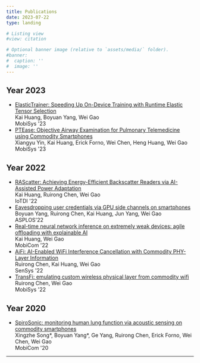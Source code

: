 ```yaml
---
title: Publications
date: 2023-07-22
type: landing

# Listing view
#view: citation

# Optional banner image (relative to `assets/media/` folder).
#banner:
#  caption: ''
#  image: ''
---
```


## Year 2023

* [ElasticTrainer: Speeding Up On-Device Training with Runtime Elastic Tensor Selection](https://doi.org/10.1145/3581791.3596852)  
  Kai Huang, Boyuan Yang, Wei Gao  
  MobiSys '23
* [PTEase: Objective Airway Examination for Pulmonary Telemedicine using Commodity Smartphones](https://doi.org/10.1145/3581791.3596854)  
  Xiangyu Yin, Kai Huang, Erick Forno, Wei Chen, Heng Huang, Wei Gao  
  MobiSys '23
  
## Year 2022

* [RAScatter: Achieving Energy-Efficient Backscatter Readers via AI-Assisted Power Adaptation](https://doi.org/10.1109/IoTDI54339.2022.00016)  
  Kai Huang, Ruirong Chen, Wei Gao  
  IoTDI '22
* [Eavesdropping user credentials via GPU side channels on smartphones](https://doi.org/10.1145/3503222.3507757)  
  Boyuan Yang, Ruirong Chen, Kai Huang, Jun Yang, Wei Gao  
  ASPLOS'22
* [Real-time neural network inference on extremely weak devices: agile offloading with explainable AI](https://doi.org/10.1145/3495243.3560551)  
  Kai Huang, Wei Gao  
  MobiCom '22
* [AiFi: AI-Enabled WiFi Interference Cancellation with Commodity PHY-Layer Information](https://doi.org/10.1145/3560905.3568537)  
  Ruirong Chen, Kai Huang, Wei Gao  
  SenSys '22
* [TransFi: emulating custom wireless physical layer from commodity wifi](https://doi.org/10.1145/3498361.3538946)  
  Ruirong Chen, Wei Gao  
  MobiSys '22

## Year 2020

* [SpiroSonic: monitoring human lung function via acoustic sensing on commodity smartphones](https://doi.org/10.1145/3372224.3419209)  
  Xingzhe Song\*, Boyuan Yang\*, Ge Yang, Ruirong Chen, Erick Forno, Wei Chen, Wei Gao  
  MobiCom '20

-----------
